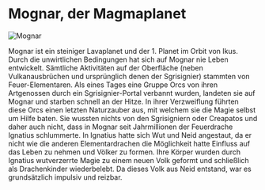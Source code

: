 # Mognar, der Magmaplanet

![Mognar](mognar.png)

Mognar ist ein steiniger Lavaplanet und der 1. Planet im Orbit von Ikus. Durch die unwirtlichen Bedingungen hat sich auf Mognar nie Leben entwickelt. Sämtliche Aktivitäten auf der Oberfläche (neben Vulkanausbrüchen und ursprünglich denen der Sgrisignier) stammten von Feuer-Elementaren. 
Als eines Tages eine Gruppe Orcs von ihren Artgenossen durch ein Sgrisignier-Portal verbannt wurden, landeten sie auf Mognar und starben schnell an der Hitze. In ihrer Verzweiflung führten diese Orcs einen letzten Naturzauber aus, mit welchem sie die Magie selbst um Hilfe baten. Sie wussten nichts von den Sgrisigniern oder Creapatos und daher auch nicht, dass in Mognar seit Jahrmillionen der Feuerdrache Ignatius schlummerte. In Ignatius hatte sich Wut und Neid angestaut, da er nicht wie die anderen Elementardrachen die Möglichkeit hatte Einfluss auf das Leben zu nehmen und Völker zu formen. Ihre Körper wurden durch Ignatius wutverzerrte Magie zu einem neuen Volk geformt und schließlich als Drachenkinder wiederbelebt. Da dieses Volk aus Neid entstand, war es grundsätzlich impulsiv und reizbar. 
